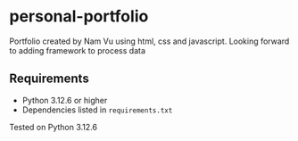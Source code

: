 # personal-portfolio
Portfolio created by Nam Vu using html, css and javascript. Looking forward to adding framework to process data

## Requirements

- Python 3.12.6 or higher
- Dependencies listed in `requirements.txt`

Tested on Python 3.12.6

